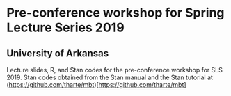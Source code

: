 # Pre-conference workshop for Spring Lecture Series 2019 
## University of Arkansas 

Lecture slides, R, and Stan codes for the pre-conference workshop for SLS 2019. 
Stan codes obtained from the Stan manual and the Stan tutorial at (https://github.com/tharte/mbt)[https://github.com/tharte/mbt]
